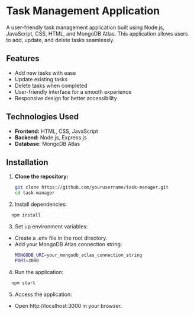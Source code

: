 # Task Management Application

A user-friendly task management application built using Node.js, JavaScript, CSS, HTML, and MongoDB Atlas. This application allows users to add, update, and delete tasks seamlessly.

## Features
- Add new tasks with ease
- Update existing tasks
- Delete tasks when completed
- User-friendly interface for a smooth experience
- Responsive design for better accessibility

## Technologies Used
- **Frontend:** HTML, CSS, JavaScript
- **Backend:** Node.js, Express.js
- **Database:** MongoDB Atlas

## Installation
1. **Clone the repository:**
   ```sh
   git clone https://github.com/yourusername/task-manager.git
   cd task-manager
   ```
2. Install dependencies:
 ```sh
   npm install
 ```
3. Set up environment variables:
- Create a .env file in the root directory.
- Add your MongoDB Atlas connection string:
   ```sh
   MONGODB_URI=your_mongodb_atlas_connection_string
   PORT=3000

   ```
4. Run the application:
 ```sh
   npm start
 ```
5. Access the application:
- Open http://localhost:3000 in your browser.
